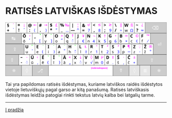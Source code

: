 
# RATISĖS LATVIŠKAS IŠDĖSTYMAS

![Ratisės latviškas išdėstymas](images/kb_lt_ratise_latvian.svg)

Tai yra papildomas ratisės išdėstymas, kuriame latviškos raidės išdėstytos vietoje lietuviškųjų pagal garso ar kitą panašumą.
Ratisės latviškasis išdėstymas leidžia patogiai rinkti tekstus latvių kalba bei latgalių tarme.

-------------------------
[Į pradžią](../README.md)
